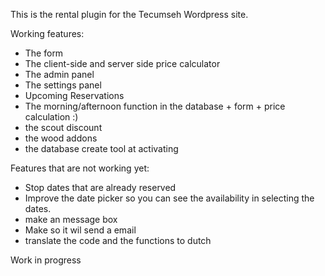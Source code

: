 This is the rental plugin for the Tecumseh Wordpress site.

Working features:
- The form
- The client-side and server side price calculator
- The admin panel
- The settings panel
- Upcoming Reservations 
- The morning/afternoon function in the database + form + price calculation :)
- the scout discount
- the wood addons
- the database create tool at activating

Features that are not working yet:
- Stop dates that are already reserved
- Improve the date picker so you can see the availability in selecting the dates.
- make an message box
- Make so it wil send a email 
- translate the code and the functions to dutch


Work in progress
